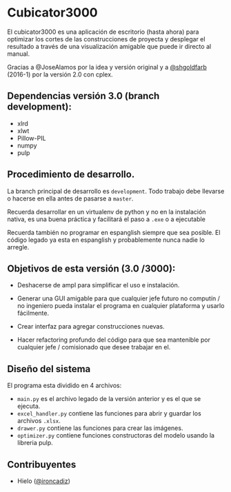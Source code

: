 # Cubicator3000

El cubicator3000 es una aplicación de escritorio (hasta ahora) para optimizar los cortes de las construcciones de
 proyecta y desplegar el resultado a través de una visualización amigable que puede ir directo al manual.
 
Gracias a @JoseAlamos por la idea y versión original y a [@shgoldfarb](https://github.com/SHGoldfarb) (2016-1)  por la 
versión 2.0 con cplex.
 
## Dependencias versión 3.0 (branch development):

* xlrd 
* xlwt 
* Pillow-PIL
* numpy
* pulp


## Procedimiento de desarrollo.

 La branch principal de desarrollo es `development`. Todo trabajo debe llevarse o hacerse en ella antes de pasarse a 
 `master`.
  
 Recuerda desarrollar en un virtualenv de python y no en la instalación nativa, es una buena práctica y facilitará el 
 paso a `.exe` o a ejecutable
 
 Recuerda también no programar en espanglish siempre que sea posible. El código legado ya esta en espanglish y 
 probablemente nunca nadie lo arregle. 

## Objetivos de esta versión (3.0 /3000):

* Deshacerse de ampl para simplificar el uso e instalación.

* Generar una GUI amigable para que cualquier jefe futuro no computín / no ingeniero pueda instalar el programa en 
cualquier plataforma y usarlo fácilmente.

* Crear interfaz para agregar construcciones nuevas.

* Hacer refactoring profundo del código para que sea mantenible por cualquier jefe / comisionado que desee trabajar en el.
 
## Diseño del sistema
El programa esta dividido en 4 archivos:

* `main.py` es el archivo legado de la versión anterior y es el que se ejecuta.
* `excel_handler.py` contiene las funciones para abrir y guardar los archivos `.xlsx`.
* `drawer.py` contiene las funciones para crear las imágenes.
* `optimizer.py` contiene funciones constructoras del modelo usando la libreria pulp.


## Contribuyentes
 
 * Hielo ([@ironcadiz](https://github.com/ironcadiz)) 
 